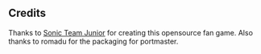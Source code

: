 ## Credits

Thanks to [Sonic Team Junior](https://github.com/STJr/SRB2) for creating this opensource fan game.  Also thanks to romadu for the packaging for portmaster.

